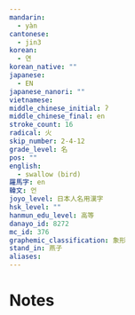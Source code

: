 ```yaml
---
mandarin:
  - yàn
cantonese:
  - jin3
korean:
  - 연
korean_native: ""
japanese:
  - EN
japanese_nanori: ""
vietnamese:
middle_chinese_initial: ʔ
middle_chinese_final: en
stroke_count: 16
radical: 火
skip_number: 2-4-12
grade_level: 名
pos: ""
english:
  - swallow (bird)
羅馬字: en
韓文: 언
joyo_level: 日本人名用漢字
hsk_level: ""
hanmun_edu_level: 高等
danayo_id: 8272
mc_id: 376
graphemic_classification: 象形
stand_in: 燕子
aliases:
---
```


# Notes

